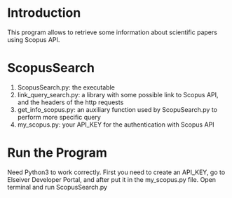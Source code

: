 # Introduction

This program allows to retrieve some information about scientific papers using Scopus API.
# ScopusSearch

1. ScopusSearch.py: the executable
2. link_query_search.py: a library with some possible link to Scopus API, and the headers of the http requests
3. get_info_scopus.py: an auxiliary function used by ScopuSearch.py to perform more specific query
4. my_scopus.py: your API_KEY for the authentication with Scopus API

# Run the Program

Need Python3 to work correctly.
First you need to create an API_KEY, go to Elseiver Developer Portal, and after put it in the my_scopus.py file.
Open terminal and run ScopusSearch.py

